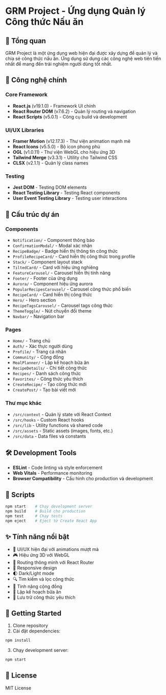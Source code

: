 # GRM Project - Ứng dụng Quản lý Công thức Nấu ăn

## 📝 Tổng quan
GRM Project là một ứng dụng web hiện đại được xây dựng để quản lý và chia sẻ công thức nấu ăn. Ứng dụng sử dụng các công nghệ web tiên tiến nhất để mang đến trải nghiệm người dùng tốt nhất.

## 🚀 Công nghệ chính

### Core Framework
- **React.js** (v19.1.0) - Framework UI chính
- **React Router DOM** (v7.6.2) - Quản lý routing và navigation
- **React Scripts** (v5.0.1) - Công cụ build và development

### UI/UX Libraries
- **Framer Motion** (v12.17.3) - Thư viện animation mạnh mẽ
- **React Icons** (v5.5.0) - Bộ icon phong phú
- **OGL** (v1.0.11) - Thư viện WebGL cho hiệu ứng 3D
- **Tailwind Merge** (v3.3.1) - Utility cho Tailwind CSS
- **CLSX** (v2.1.1) - Quản lý class names

### Testing
- **Jest DOM** - Testing DOM elements
- **React Testing Library** - Testing React components
- **User Event Testing Library** - Testing user interactions

## 📁 Cấu trúc dự án

### Components
- `Notification/` - Component thông báo
- `ConfirmationModal/` - Modal xác nhận
- `RecipeBadge/` - Badge hiển thị thông tin công thức
- `ProfileRecipeCard/` - Card hiển thị công thức trong profile
- `Stack/` - Component layout stack
- `TiltedCard/` - Card với hiệu ứng nghiêng
- `FeatureCarousel/` - Carousel hiển thị tính năng
- `Footer/` - Footer của ứng dụng
- `Aurora/` - Component hiệu ứng aurora
- `PopularRecipesCarousel/` - Carousel công thức phổ biến
- `RecipeCard/` - Card hiển thị công thức
- `Hero/` - Hero section
- `RecipeTagsCarousel/` - Carousel tags công thức
- `ThemeToggle/` - Nút chuyển đổi theme
- `Navbar/` - Navigation bar

### Pages
- `Home/` - Trang chủ
- `Auth/` - Xác thực người dùng
- `Profile/` - Trang cá nhân
- `Community/` - Cộng đồng
- `MealPlanner/` - Lập kế hoạch bữa ăn
- `RecipeDetails/` - Chi tiết công thức
- `Recipes/` - Danh sách công thức
- `Favorites/` - Công thức yêu thích
- `CreateRecipe/` - Tạo công thức mới
- `CreatePost/` - Tạo bài viết mới

### Thư mục khác
- `/src/context` - Quản lý state với React Context
- `/src/hooks` - Custom React hooks
- `/src/lib` - Utility functions và shared code
- `/src/assets` - Static assets (images, fonts, etc.)
- `/src/data` - Data files và constants

## 🛠 Development Tools
- **ESLint** - Code linting và style enforcement
- **Web Vitals** - Performance monitoring
- **Browser Compatibility** - Cấu hình cho production và development

## 📜 Scripts
```bash
npm start    # Chạy development server
npm build    # Build cho production
npm test     # Chạy tests
npm eject    # Eject từ Create React App
```

## ✨ Tính năng nổi bật
- 🎨 UI/UX hiện đại với animations mượt mà
- 🎮 Hiệu ứng 3D với WebGL
- 🔄 Routing thông minh với React Router
- 📱 Responsive design
- 🌓 Dark/Light mode
- 🔍 Tìm kiếm và lọc công thức
- 👥 Tính năng cộng đồng
- 📅 Lập kế hoạch bữa ăn
- 💾 Lưu trữ công thức yêu thích

## 🚀 Getting Started
1. Clone repository
2. Cài đặt dependencies:
```bash
npm install
```
3. Chạy development server:
```bash
npm start
```

## 📝 License
MIT License